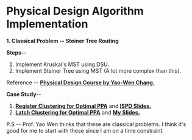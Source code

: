 # Physical Design Algorithm Implementation

**1. Classical Problem -- Steiner Tree Routing**

**Steps--**
1. Implement Kruskal's MST using DSU.
2. Implement Steiner Tree using MST (A lot more complex than this).

Reference -- [**Physical Design Course by Yao-Wen Chang.**](https://github.com/Daikon-Sun/Physical-Design-for-Nanometer-ICs)

**Case Study--**
1. [**Register Clustering for Optimal PPA**](https://dl.acm.org/doi/10.1145/3299902.3309753) and [**ISPD Slides.**](http://ispd.cc/slides/2019/2_placement_GracefulReg.pdf)
2. [**Latch Clustering for Optimal PPA**](https://dl.acm.org/doi/abs/10.5555/3437539.3437769) and [**My Slides.**](https://github.com/sethupathib/Physical-Design-Algorithms-Implementation/blob/main/Register%20Clustering/Latch%20Clustering.pdf)

P.S -- Prof. Yao Wen thinks that these are classical problems. I think it's good for me to start with these since I am on a time constraint.


